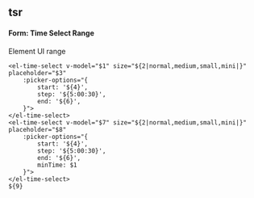## tsr
#### Form: Time Select Range
Element UI <el-time-select> range
```
<el-time-select v-model="$1" size="${2|normal,medium,small,mini|}" placeholder="$3"
	:picker-options="{
		start: '${4}',
		step: '${5:00:30}',
		end: '${6}',
	}">
</el-time-select>
<el-time-select v-model="$7" size="${2|normal,medium,small,mini|}" placeholder="$8"
	:picker-options="{
		start: '${4}',
		step: '${5:00:30}',
		end: '${6}',
		minTime: $1
	}">
</el-time-select>
${9}
```